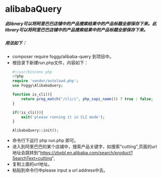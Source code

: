 # alibabaQuery
##### 此library可以将阿里巴巴店铺中的产品搜索结果中的产品标题全部保存下来。此library可以将阿里巴巴店铺中的产品搜索结果中的产品标题全部保存下来。
##### 用法如下：
- composer require foggy/alibaba-query 到项目中。
- 根目录下新建run.php文件，内容如下：
    ```php
    #!/usr/bin/env php
    <?php
    require 'vendor/autoload.php';
    use Foggy\AlibabaQuery;
    
    function is_cli(){
    	return preg_match("/cli/i", php_sapi_name()) ? true : false;
    }
    
    if(!is_cli()){
    	exit('please running it in CLI mode');
    }
    
    AlibabaQuery::init();
    ```
- 命令行下运行 php run.php 即可。
- 进入到阿里巴巴的某个店铺中，搜索产品关键字，如搜索"cutting",页面的url地址会跳转到"https://zbxbl.en.alibaba.com/search/product?SearchText=cutting",
- 复制上面的url地址。
- 粘贴到命令行中please input a url address中去。